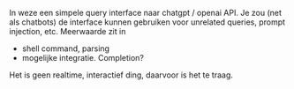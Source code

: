 In weze een simpele query interface naar chatgpt / openai API. Je zou (net als chatbots) de interface kunnen gebruiken voor unrelated queries, prompt injection, etc.
Meerwaarde zit in
- shell command, parsing
- mogelijke integratie. Completion?

Het is geen realtime, interactief ding, daarvoor is het te traag.


